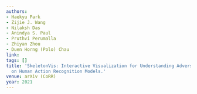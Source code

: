 ```yaml
---
authors:
- Haekyu Park
- Zijie J. Wang
- Nilaksh Das
- Anindya S. Paul
- Pruthvi Perumalla
- Zhiyan Zhou
- Duen Horng (Polo) Chau
link:
tags: []
title: 'SkeletonVis: Interactive Visualization for Understanding Adversarial Attacks
  on Human Action Recognition Models.'
venue: arXiv (CoRR)
year: 2021
---
```

